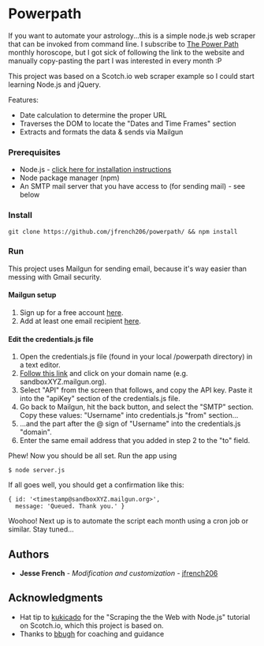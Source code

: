 # Powerpath
If you want to automate your astrology...this is a simple node.js web scraper that can be invoked from command line. I subscribe to [The Power Path](https://thepowerpath.com/) monthly horoscope, but I got sick of following the link to the website and manually copy-pasting the part I was interested in every month :P

This project was based on a Scotch.io web scraper example so I could start learning Node.js and jQuery.

Features:
* Date calculation to determine the proper URL
* Traverses the DOM to locate the "Dates and Time Frames" section
* Extracts and formats the data & sends via Mailgun

### Prerequisites
* Node.js - [click here for installation instructions](https://nodejs.org/en/download/package-manager/)
* Node package manager (npm)
* An SMTP mail server that you have access to (for sending mail) - see below

### Install
```
git clone https://github.com/jfrench206/powerpath/ && npm install
```

### Run

This project uses Mailgun for sending email, because it's way easier than messing with Gmail security. 

#### Mailgun setup
1. Sign up for a free account [here](https://mailgun.com).
2. Add at least one email recipient [here](https://app.mailgun.com/app/account/authorized).

#### Edit the credentials.js file
1. Open the credentials.js file (found in your local /powerpath directory) in a text editor.
2. [Follow this link](https://app.mailgun.com/app/domains) and click on your domain name (e.g. sandboxXYZ.mailgun.org). 
3. Select "API" from the screen that follows, and copy the API key. Paste it into the "apiKey" section of the credentials.js file.
4. Go back to Mailgun, hit the back button, and select the "SMTP" section. Copy these values: "Username" into credentials.js "from" section...
5. ...and the part after the @ sign of "Username" into the credentials.js "domain". 
6. Enter the same email address that you added in step 2 to the "to" field.

Phew! Now you should be all set. Run the app using

```
$ node server.js
```

If all goes well, you should get a confirmation like this:
```
{ id: '<timestamp@sandboxXYZ.mailgun.org>',
  message: 'Queued. Thank you.' }
```

Woohoo! Next up is to automate the script each month using a cron job or similar. Stay tuned...

## Authors

* **Jesse French** - *Modification and customization* - [jfrench206](https://github.com/jfrench206)

## Acknowledgments

* Hat tip to [kukicado](https://github.com/kukicado) for the "Scraping the the Web with Node.js" tutorial on Scotch.io, which this project is based on.
* Thanks to [bbugh](https://github.com/bbugh) for coaching and guidance

